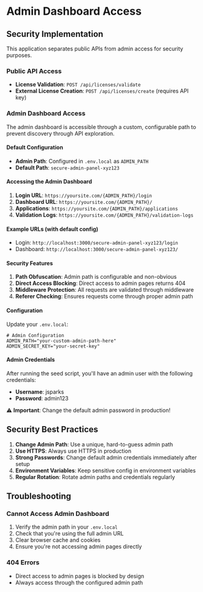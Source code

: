 # Admin Dashboard Access

## Security Implementation

This application separates public APIs from admin access for security purposes.

### Public API Access
- **License Validation**: `POST /api/licenses/validate`
- **External License Creation**: `POST /api/licenses/create` (requires API key)

### Admin Dashboard Access

The admin dashboard is accessible through a custom, configurable path to prevent discovery through API exploration.

#### Default Configuration
- **Admin Path**: Configured in `.env.local` as `ADMIN_PATH`
- **Default Path**: `secure-admin-panel-xyz123`

#### Accessing the Admin Dashboard

1. **Login URL**: `https://yoursite.com/{ADMIN_PATH}/login`
2. **Dashboard URL**: `https://yoursite.com/{ADMIN_PATH}/`
3. **Applications**: `https://yoursite.com/{ADMIN_PATH}/applications`
4. **Validation Logs**: `https://yoursite.com/{ADMIN_PATH}/validation-logs`

#### Example URLs (with default config)
- Login: `http://localhost:3000/secure-admin-panel-xyz123/login`
- Dashboard: `http://localhost:3000/secure-admin-panel-xyz123/`

#### Security Features

1. **Path Obfuscation**: Admin path is configurable and non-obvious
2. **Direct Access Blocking**: Direct access to admin pages returns 404
3. **Middleware Protection**: All requests are validated through middleware
4. **Referer Checking**: Ensures requests come through proper admin path

#### Configuration

Update your `.env.local`:

```env
# Admin Configuration
ADMIN_PATH="your-custom-admin-path-here"
ADMIN_SECRET_KEY="your-secret-key"
```

#### Admin Credentials

After running the seed script, you'll have an admin user with the following credentials:
- **Username**: jsparks
- **Password**: admin123

⚠️ **Important**: Change the default admin password in production!

## Security Best Practices

1. **Change Admin Path**: Use a unique, hard-to-guess admin path
2. **Use HTTPS**: Always use HTTPS in production
3. **Strong Passwords**: Change default admin credentials immediately after setup
4. **Environment Variables**: Keep sensitive config in environment variables
5. **Regular Rotation**: Rotate admin paths and credentials regularly

## Troubleshooting

### Cannot Access Admin Dashboard
1. Verify the admin path in your `.env.local`
2. Check that you're using the full admin URL
3. Clear browser cache and cookies
4. Ensure you're not accessing admin pages directly

### 404 Errors
- Direct access to admin pages is blocked by design
- Always access through the configured admin path 